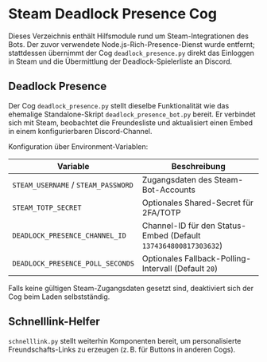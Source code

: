 # Steam Deadlock Presence Cog

Dieses Verzeichnis enthält Hilfsmodule rund um Steam-Integrationen des Bots. Der zuvor
verwendete Node.js-Rich-Presence-Dienst wurde entfernt; stattdessen übernimmt der
Cog `deadlock_presence.py` direkt das Einloggen in Steam und die Übermittlung der
Deadlock-Spielerliste an Discord.

## Deadlock Presence

Der Cog `deadlock_presence.py` stellt dieselbe Funktionalität wie das ehemalige
Standalone-Skript `deadlock_presence_bot.py` bereit. Er verbindet sich mit Steam,
beobachtet die Freundesliste und aktualisiert einen Embed in einem konfigurierbaren
Discord-Channel.

Konfiguration über Environment-Variablen:

| Variable | Beschreibung |
| --- | --- |
| `STEAM_USERNAME` / `STEAM_PASSWORD` | Zugangsdaten des Steam-Bot-Accounts |
| `STEAM_TOTP_SECRET` | Optionales Shared-Secret für 2FA/TOTP |
| `DEADLOCK_PRESENCE_CHANNEL_ID` | Channel-ID für den Status-Embed (Default `1374364800817303632`) |
| `DEADLOCK_PRESENCE_POLL_SECONDS` | Optionales Fallback-Polling-Intervall (Default `20`) |

Falls keine gültigen Steam-Zugangsdaten gesetzt sind, deaktiviert sich der Cog beim
Laden selbstständig.

## Schnelllink-Helfer

`schnelllink.py` stellt weiterhin Komponenten bereit, um personalisierte
Freundschafts-Links zu erzeugen (z. B. für Buttons in anderen Cogs).
